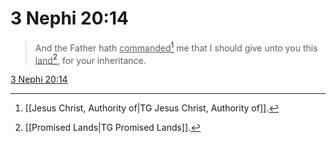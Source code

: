 # 3 Nephi 20:14

> And the Father hath <u>commanded</u>[^a] me that I should give unto you this <u>land</u>[^b], for your inheritance.

[3 Nephi 20:14](https://www.churchofjesuschrist.org/study/scriptures/bofm/3-ne/20?lang=eng&id=p14#p14)


[^a]: [[Jesus Christ, Authority of|TG Jesus Christ, Authority of]].  
[^b]: [[Promised Lands|TG Promised Lands]].  
